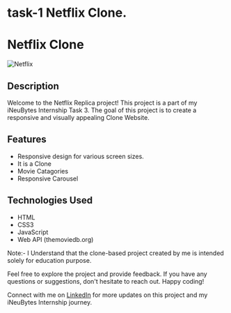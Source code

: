 

# task-1 Netflix Clone. <br>

# Netflix Clone

![Netflix](https://github.com/amank0259/iNeuBytes-Internship1/assets/94205023/351eccef-0678-4695-b25b-e1b646049877)


## Description

Welcome to the Netflix Replica project! This project is a part of my iNeuBytes Internship Task 3. The goal of this project is to create a responsive and visually appealing Clone Website.

## Features

- Responsive design for various screen sizes.
- It is a Clone
- Movie Catagories
- Responsive Carousel

## Technologies Used

- HTML
- CSS3
- JavaScript
- Web API (themoviedb.org)

Note:- I Understand that the clone-based project created by me is intended solely for education purpose.



Feel free to explore the project and provide feedback. If you have any questions or suggestions, don't hesitate to reach out. Happy coding!

Connect with me on [LinkedIn](https://www.linkedin.com/in/amank0259/) for more updates on this project and my iNeuBytes Internship journey.
